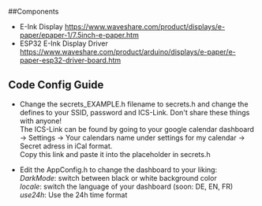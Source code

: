 ##Components
- E-Ink Display https://www.waveshare.com/product/displays/e-paper/epaper-1/7.5inch-e-paper.htm
- ESP32 E-Ink Display Driver https://www.waveshare.com/product/arduino/displays/e-paper/e-paper-esp32-driver-board.htm

## Code Config Guide
- Change the secrets_EXAMPLE.h filename to secrets.h and change the defines to your SSID, password and ICS-Link. Don't share these things with anyone!  
    The ICS-Link can be found by going to your google calendar dashboard -> Settings -> Your calendars name under settings for my calendar -> Secret adress in iCal format.  
    Copy this link and paste it into the placeholder in secrets.h

- Edit the AppConfig.h to change the dashboard to your liking:  
    *DarkMode*: switch between black or white background color  
    *locale*: switch the language of your dashboard (soon: DE, EN, FR)  
    *use24h*: Use the 24h time format
      


  
